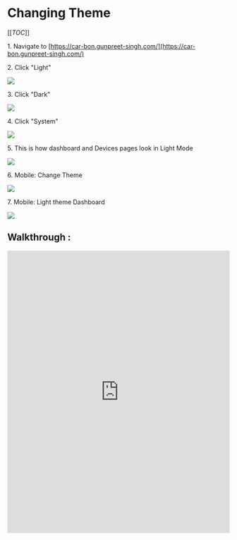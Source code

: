 # Changing Theme
[[_TOC_]]

1\. Navigate to [https://car-bon.gunpreet-singh.com/](https://car-bon.gunpreet-singh.com/)


2\. Click "Light"

![](https://ajeuwbhvhr.cloudimg.io/colony-recorder.s3.amazonaws.com/files/2025-01-12/40b6dea4-446d-4c00-ada4-694c8fd9eceb/ascreenshot.jpeg?tl_px=869,0&br_px=2160,721&force_format=jpeg&q=100&width=1120.0&wat=1&wat_opacity=0.7&wat_gravity=northwest&wat_url=https://colony-recorder.s3.us-west-1.amazonaws.com/images/watermarks/FB923C_standard.png&wat_pad=871,56)


3\. Click "Dark"

![](https://ajeuwbhvhr.cloudimg.io/colony-recorder.s3.amazonaws.com/files/2025-01-12/57de2ccf-3b0c-439d-abe0-7767b4d92466/ascreenshot.jpeg?tl_px=869,0&br_px=2160,721&force_format=jpeg&q=100&width=1120.0&wat=1&wat_opacity=0.7&wat_gravity=northwest&wat_url=https://colony-recorder.s3.us-west-1.amazonaws.com/images/watermarks/FB923C_standard.png&wat_pad=847,89)


4\. Click "System"

![](https://ajeuwbhvhr.cloudimg.io/colony-recorder.s3.amazonaws.com/files/2025-01-12/53b10a6b-3bd0-4898-8dd9-ad9651d9eac9/ascreenshot.jpeg?tl_px=869,0&br_px=2160,721&force_format=jpeg&q=100&width=1120.0&wat=1&wat_opacity=0.7&wat_gravity=northwest&wat_url=https://colony-recorder.s3.us-west-1.amazonaws.com/images/watermarks/FB923C_standard.png&wat_pad=865,130)


5\. This is how dashboard and Devices pages look in Light Mode

![](https://colony-recorder.s3.amazonaws.com/files/2025-01-12/4a4d0b5b-4c94-4cc4-b535-82aaaa68de2e/stack_animation.webp)


6\. Mobile: Change Theme

![](https://ajeuwbhvhr.cloudimg.io/colony-recorder.s3.amazonaws.com/files/2025-01-12/e84a7ee1-0fc0-4409-8d3c-26d9b9c3008a/mobile_screenshot.jpg?tl_px=0,0&br_px=720,1600&force_format=jpeg&q=100&width=504&wat_scale=45&wat=1&wat_opacity=0.7&wat_gravity=northwest&wat_url=https://colony-recorder.s3.us-west-1.amazonaws.com/images/watermarks/FB923C_standard.png&wat_pad=248,131)


7\. Mobile: Light theme Dashboard

![](https://colony-recorder.s3.amazonaws.com/files/2025-01-12/b7b21845-879a-4268-9af7-18120b330d7d/stack_animation.webp)

## Walkthrough :

<iframe src="https://scribehow.com/embed/Changing_Theme__T24sNzWaSB2MMohWHNNhrw?as=video" width="100%" height="640" allowfullscreen frameborder="0"></iframe>
